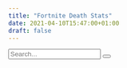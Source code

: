 ```yaml
---
title: "Fortnite Death Stats"
date: 2021-04-10T15:47:00+01:00
draft: false
---
```


<section class="page-content">
    <section class="search">
    <form>
        <input type="search" placeholder="Search...">
        <button type="submit" aria-lable="submit form">
        </button>
    </form>
    </section>
    <section class="grid">
    <article>
        <div id="vis">
        <script>
            var spec = '/data/totaldeaths.aa.json';
            vegaEmbed('#vis', spec, {"height": 500, "width":1300}).then(function(result) {
            }).catch(console.error);
        </script>
        </div>
    </article>
    <article>
        <div id="pie">
        <script>
            var spec = '/data/pie.aa.json';
            vegaEmbed('#pie', spec, {"height": 500, "width": 500}).then(function(result) {
            }).catch(console.error);
        </script>
        </div>
    </article>
    <article>
        <div id="vis1">
        <script>
            var spec = '/data/total_weaponname.aa.json';
            vegaEmbed('#vis1', spec, {"height": 500, "width": 400}).then(function(result) {
            }).catch(console.error);
        </script>
        </div>
    </article>
    <article>
        <div id="pie1">
        <script>
            var spec = '/data/pie1.aa.json';
            vegaEmbed('#pie1', spec, {"height": 500, "width": 500}).then(function(result) {
            }).catch(console.error);
        </script>
        </div>
    </article>
    <article>
        <div id="vis2">
        <script>
            var spec = '/data/total_weaponcolor.aa.json';
            vegaEmbed('#vis2', spec, {"height": 500, "width": 400}).then(function(result) {
            }).catch(console.error);
        </script>
        </div>
    </article>
    <article>
        <div id="pie2">
        <script>
            var spec = '/data/pie2.aa.json';
            vegaEmbed('#pie2', spec, {"height": 500, "width": 500}).then(function(result) {
            }).catch(console.error);
        </script>
        </div>
    </article>
    <article>
        <div id="vis3">
        <script>
            var spec = '/data/total_weapontype.aa.json';
            vegaEmbed('#vis3', spec, {"height": 500, "width": 400}).then(function(result) {
            }).catch(console.error);
        </script>
        </div>
    </article>
    <article>
        <div id="vis4">
        <script>
            var spec = '/data/location.aa.json';
            vegaEmbed('#vis4', spec, {"height": 500, "width": 500}).then(function(result) {
            }).catch(console.error);
        </script>
        </div>
    </article>
    <article>
        <div id="vis5">
        <script>
            var spec = '/data/locationbar.aa.json';
            vegaEmbed('#vis5', spec, {"height": 500, "width":400}).then(function(result) {
            }).catch(console.error);
        </script>
        </div>
    </article>
    <article>
        <div id="vis6">
        <script>
            var spec = '/data/timeline.aa.json';
            vegaEmbed('#vis6', spec, {"height": 500, "width":1300}).then(function(result) {
            }).catch(console.error);
        </script>
        </div>
    </article>
    </section>
</section>

